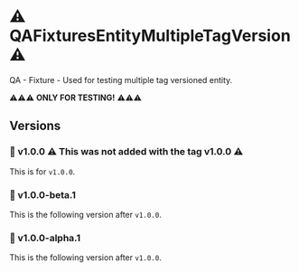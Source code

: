 # :warning: QAFixturesEntityMultipleTagVersion :warning:
QA - Fixture - Used for testing multiple tag versioned entity.

:warning::warning::warning: **ONLY FOR TESTING!** :warning::warning::warning:

## Versions
### 🏁 v1.0.0 :warning: This was not added with the tag v1.0.0 :warning:
This is for `v1.0.0`.

### 🧪 v1.0.0-beta.1
This is the following version after `v1.0.0`.

### 🔬 v1.0.0-alpha.1
This is the following version after `v1.0.0`.
